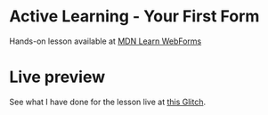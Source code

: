 # Active Learning - Your First Form

Hands-on lesson available at [MDN Learn WebForms](https://developer.mozilla.org/en-US/docs/Learn/Forms/Your_first_form#active_learning_implementing_our_form_html)

# Live preview

See what I have done for the lesson live at [this Glitch]().
